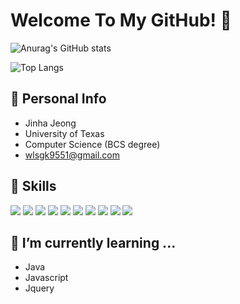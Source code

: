 # Welcome To My GitHub! 👋

![Anurag's GitHub stats](https://github-readme-stats.vercel.app/api?username=jin9551&show_icons=true&theme=radical)

![Top Langs](https://github-readme-stats.vercel.app/api/top-langs/?username=jin9551&langs_count=4&layout=compact)


## :whale: Personal Info
+ Jinha Jeong
+ University of Texas
+ Computer Science (BCS degree)
+ wlsgk9551@gmail.com

## :school_satchel: Skills
<img src="https://img.shields.io/badge/JAVA-007396?style=for-the-badge&logo=java&logoColor=white"> <img src="https://img.shields.io/badge/Spring-6DB33F?style=for-the-badge&logo=Spring&logoColor=white"> <img src="https://img.shields.io/badge/mysql-4479A1?style=for-the-badge&logo=mysql&logoColor=white"> <img src="https://img.shields.io/badge/mariaDB-003545?style=for-the-badge&logo=mariaDB&logoColor=white"> <img src="https://img.shields.io/badge/github-181717?style=for-the-badge&logo=github&logoColor=white"> <img src="https://img.shields.io/badge/linux-FCC624?style=for-the-badge&logo=linux&logoColor=black"> <img 
src="https://img.shields.io/badge/aws-232F3E?style=for-the-badge&logo=aws&logoColor=white"> <img src="https://img.shields.io/badge/oracle-%23F80000.svg?&style=for-the-badge&logo=oracle&logoColor=white" /> <img src="https://img.shields.io/badge/vue.js-%234FC08D.svg?&style=for-the-badge&logo=vue.js&logoColor=white" /> <img src="https://img.shields.io/badge/python-%233776AB.svg?&style=for-the-badge&logo=python&logoColor=white" />

## 🌱 I’m currently learning ...
+ Java
+ Javascript
+ Jquery

<!--
**jin9551/jin9551** is a ✨ _special_ ✨ repository because its `README.md` (this file) appears on your GitHub profile.

Here are some ideas to get you started:

- 🔭 I’m currently working on ...
- 🌱 I’m currently learning ...
- 👯 I’m looking to collaborate on ...
- 🤔 I’m looking for help with ...
- 💬 Ask me about ...
- 📫 How to reach me: ...
- 😄 Pronouns: ...
- ⚡ Fun fact: ...
-->


